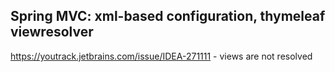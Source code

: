 ## Spring MVC: xml-based configuration, thymeleaf viewresolver

https://youtrack.jetbrains.com/issue/IDEA-271111 - views are not resolved